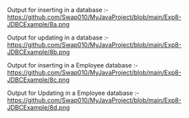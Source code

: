 Output for inserting in a database :-              
https://github.com/Swap010/MyJavaProject/blob/main/Exp8-JDBCExample/8a.png

Output for updating in a database :-              
https://github.com/Swap010/MyJavaProject/blob/main/Exp8-JDBCExample/8b.png

Output for inserting in a Employee database :-              
https://github.com/Swap010/MyJavaProject/blob/main/Exp8-JDBCExample/8c.png

Output for Updating in a Employee database :-              
https://github.com/Swap010/MyJavaProject/blob/main/Exp8-JDBCExample/8d.png
